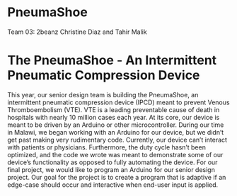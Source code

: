 # PneumaShoe
Team 03: 2beanz
Christine Diaz and Tahir Malik

# The PneumaShoe - An Intermittent Pneumatic Compression Device

This year, our senior design team is building the PneumaShoe, an intermittent pneumatic compression device (IPCD) meant to prevent Venous Thromboembolism (VTE).
VTE is a leading preventable cause of death in hospitals with nearly 10 million cases each year. At its core, our device is meant to be driven by an Arduino or other microcontroller. 
During our time in Malawi, we began working with an Arduino for our device, but we didn’t get past making very rudimentary code. Currently, our device can’t interact with patients or physicians. 
Furthermore, the duty cycle hasn’t been optimized, and the code we wrote was meant to demonstrate some of our device’s functionality as opposed to fully automating the device. 
For our final project, we would like to program an Arduino for our senior design project. 
Our goal for the project is to create a program that is adaptive if an edge-case should occur and interactive when end-user input is applied.
